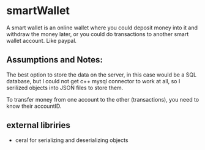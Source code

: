 # smartWallet

A smart wallet is an online wallet where you could deposit money into it and withdraw the money later, or you could do transactions to another smart wallet account. Like paypal.

## Assumptions and Notes:

The best option to store the data on the server, in this case would be a SQL database, but I could not get c++ mysql connector to work at all, so I serilized objects into JSON files to store them.

To transfer money from one account to the other (transactions), you need to know their accountID.

## external libriries
- ceral for serializing and deserializing objects